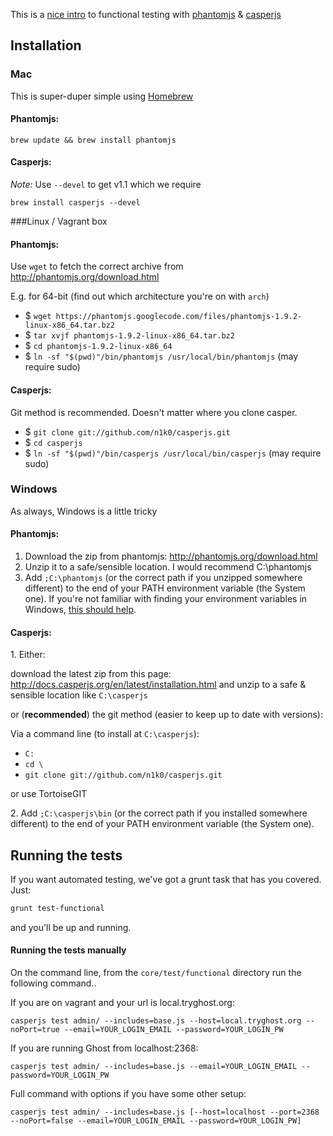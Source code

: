 This is a [nice intro](http://dannycroft.co.uk/front-end-unit-testing-with-javascript/) to functional testing with [phantomjs](http://phantomjs.org/) & [casperjs](http://casperjs.org/)

## Installation

### Mac
This is super-duper simple using [Homebrew](http://brew.sh/)

#### Phantomjs:

`brew update && brew install phantomjs`

#### Casperjs:

*Note:* Use `--devel` to get v1.1 which we require

`brew install casperjs --devel` 

###Linux / Vagrant box

#### Phantomjs:

Use `wget` to fetch the correct archive from http://phantomjs.org/download.html

E.g. for 64-bit (find out which architecture you're on with `arch`)
* $ `wget https://phantomjs.googlecode.com/files/phantomjs-1.9.2-linux-x86_64.tar.bz2`
* $ `tar xvjf phantomjs-1.9.2-linux-x86_64.tar.bz2`
* $ `cd phantomjs-1.9.2-linux-x86_64`
* $ `ln -sf "$(pwd)"/bin/phantomjs /usr/local/bin/phantomjs` (may require sudo)

#### Casperjs:

Git method is recommended. Doesn't matter where you clone casper.
* $ `git clone git://github.com/n1k0/casperjs.git`
* $ `cd casperjs`
* $ `ln -sf "$(pwd)"/bin/casperjs /usr/local/bin/casperjs` (may require sudo)

### Windows

As always, Windows is a little tricky

#### Phantomjs:

1. Download the zip from phantomjs: http://phantomjs.org/download.html
2. Unzip it to a safe/sensible location. I would recommend C:\phantomjs
3. Add `;C:\phantomjs` (or the correct path if you unzipped somewhere different) to the end of your PATH environment variable (the System one). If you're not familiar with finding your environment variables in Windows, [this should help](http://www.computerhope.com/issues/ch000549.htm).

#### Casperjs:

1\. Either:

download the latest zip from this page: http://docs.casperjs.org/en/latest/installation.html and unzip to a safe & sensible location like `C:\casperjs` 

or (**recommended**) the git method (easier to keep up to date with versions):

Via a command line (to install at `C:\casperjs`):
* `C:`
* `cd \`
* `git clone git://github.com/n1k0/casperjs.git`

or use TortoiseGIT

2\. Add `;C:\casperjs\bin` (or the correct path if you installed somewhere different) to the end of your PATH environment variable (the System one).

## Running the tests

If you want automated testing, we've got a grunt task that has you covered. Just:
```bash
grunt test-functional
```
and you'll be up and running.

#### Running the tests manually
On the command line, from the `core/test/functional` directory run the following command..

If you are on vagrant and your url is local.tryghost.org:

`casperjs test admin/ --includes=base.js --host=local.tryghost.org --noPort=true --email=YOUR_LOGIN_EMAIL --password=YOUR_LOGIN_PW`

If you are running Ghost from localhost:2368:

`casperjs test admin/ --includes=base.js --email=YOUR_LOGIN_EMAIL --password=YOUR_LOGIN_PW`

Full command with options if you have some other setup:

`casperjs test admin/ --includes=base.js [--host=localhost --port=2368 --noPort=false --email=YOUR_LOGIN_EMAIL --password=YOUR_LOGIN_PW]`